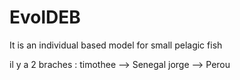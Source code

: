 # EvolDEB
It is an individual based model for small pelagic fish

il y a 2 braches : timothee --> Senegal
jorge --> Perou

